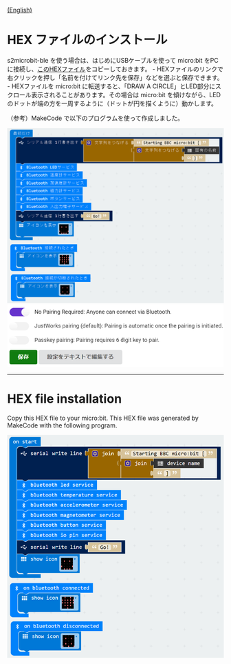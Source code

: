 [(English)](#English)
 
# HEX ファイルのインストール
 
s2microbit-ble を使う場合は、はじめにUSBケーブルを使って micro:bit をPCに接続し、[このHEXファイル](microbit-scratch-extension2.hex)をコピーしておきます。
    - HEXファイルのリンクで右クリックを押し「名前を付けてリンク先を保存」などを選ぶと保存できます。
    - HEXファイルを micro:bit に転送すると、「DRAW A CIRCLE」とLED部分にスクロール表示されることがあります。その場合は micro:bit を傾けながら、LED のドットが端の方を一周するように（ドットが円を描くように）動かします。

（参考）MakeCode で以下のプログラムを使って作成しました。

<img alt="makecode_JA" src="../images/makecode_JA.png" width="800">

<img alt="pairing_setting" src="../images/pairing_setting.png" width="700">

--- 

<a name="English">

# HEX file installation

Copy this HEX file to your micro:bit. This HEX file was generated by MakeCode with the following program.

<img alt="makecode_EN" src="../images/makecode_EN.png" width="700">

